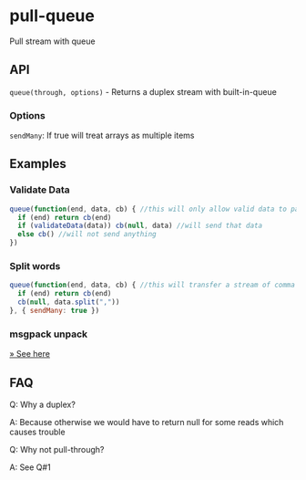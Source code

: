 # pull-queue
Pull stream with queue

## API
`queue(through, options)` - Returns a duplex stream with built-in-queue

### Options
`sendMany`: If true will treat arrays as multiple items

## Examples

### Validate Data

```js
queue(function(end, data, cb) { //this will only allow valid data to pass through
  if (end) return cb(end)
  if (validateData(data)) cb(null, data) //will send that data
  else cb() //will not send anything
})
```

### Split words

```js
queue(function(end, data, cb) { //this will transfer a stream of comma seperated items into single words
  if (end) return cb(end)
  cb(null, data.split(","))
}, { sendMany: true })
```

### msgpack unpack
[» See here](https://github.com/ZeroNetJS/zeronet-js/blob/46b8742f37553b9e70718a66bc6c3f8e14fdc530/zeronet-protocol/lib/stream/msgpack.js#L40)

## FAQ
Q: Why a duplex?

A: Because otherwise we would have to return null for some reads which causes trouble

Q: Why not pull-through?

A: See Q#1
